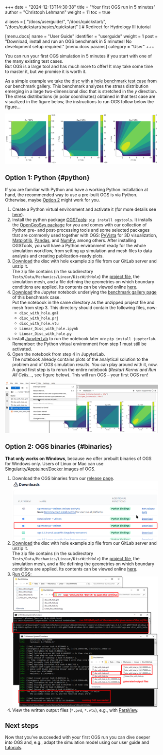 +++
date = "2024-12-13T14:30:38"
title = "Your first OGS run in 5 minutes"
author = "Christoph Lehmann"
weight = 11
toc = true

aliases = [ "/docs/userguide/",
            "/docs/quickstart/",
            "/docs/quickstart/basics/quickstart" ] # Redirect for Hydrology III tutorial

[menu.docs]
name = "User Guide"
identifier = "userguide"
weight = 1
post = "Download, install and run an OGS benchmark in 5 minutes! No development setup required."
[menu.docs.params]
category = "User"
+++

You can run your first OGS simulation in 5 minutes if you start with one of the many existing test cases.  
But OGS is a large tool and has much more to offer! It may take some time to master it, but we promise it is worth it.

As a simple example we take the [disc with a hole benchmark test case](/docs/benchmarks/small-deformations/linear_disc_with_hole) from
our benchmark gallery.
This benchmark analyzes the stress distribution emerging in a large
two-dimensional disc that is stretched in the $y$ direction.
The stress distributions (in polar coordinates) obtained in that test case are visualized in the figure
below, the instructions to run OGS follow below the
figure...

![Stress distribution in polar coordinates of the disc with hole benchmark](./disc_with_hole_stresses.png)

## Option 1: Python {#python}

If you are familiar with Python and have a working Python installation at hand,
the recommended way to use a pre-built OGS is via Python.
Otherwise, maybe [Option 2](#binaries) might work for you.

1. Create a Python virtual environment and activate it (for more details see
   [here](/docs/userguide/basics/introduction/)).
2. Install the python package [OGSTools](https://ogstools.opengeosys.org):
   `pip install ogstools`.
   It installs the [OpenGeoSys package](https://pypi.org/project/ogs/)
   for you and comes with our collection of Python pre- and post-processing
   tools and some selected packages that are commonly used together with OGS:
   [PyVista](https://pyvista.org/) for 3D visualization,
   [Matplotlib](https://matplotlib.org/),
   [Pandas](https://pandas.pydata.org/),
   and [NumPy](https://numpy.org/), among others.
   After installing OGSTools, you will have a Python environment ready for the
   whole simulation workflow, from setting up simulation and mesh files to data
   analysis and creating publication-ready plots.
3. [Download](https://gitlab.opengeosys.org/ogs/ogs/-/archive/master/ogs-master.zip?path=Tests/Data/Mechanics/Linear/DiscWithHole)
   the disc with hole example zip file from our GitLab server and unzip it.  
   The zip file contains (in the subdirectory
   `Tests/Data/Mechanics/Linear/DiscWithHole`)
   the [project file](/docs/userguide/basics/project_file_intro/),
   the simulation mesh,
   and a file defining the geometries on which boundary conditions are applied.
   Its contents can be viewed online [here](https://gitlab.opengeosys.org/ogs/ogs/-/tree/master/Tests/Data/Mechanics/Linear/DiscWithHole).
4. [Download](/docs/benchmarks/small-deformations/linear_disc_with_hole/Linear_Disc_with_hole.ipynb)
   the Jupyter notebook underlying the
   [benchmark gallery page](/docs/benchmarks/small-deformations/linear_disc_with_hole)
   of this benchmark case.  
   Put the notebook in the same directory as the unzipped project file and mesh
   from step 3. This directory should contain the following files, now:
   * `disc_with_hole.gml`
   * `disc_with_hole.prj`
   * `disc_with_hole.vtu`
   * `Linear_Disc_with_hole.ipynb`
   * `Linear_Disc_with_hole.py`
5. Install [JupyterLab](https://jupyter.org/) to run the notebook later on: `pip install jupyterlab`.  
   Remember: the Python virtual environment from step 1 must still be
   activated.
6. Open the notebook from step 4 in JupyterLab.  
   The notebook already contains plots of the analytical solution to the
   problem and of OGS simulation results.
   You can play around with it, now.
   A good first step is to rerun the entire notebook (*Restart Kernel and Run
   All Cells...*, see figure below).
   This will run OGS – your first OGS run!

![Run all cells in a Jupyter notebook](./jupyter-run-all-cells.png)

## Option 2: OGS binaries {#binaries}

**That only works on Windows**, because we offer prebuilt binaries of OGS for
Windows only. Users of Linux or Mac can use
[Singularity/Apptainer/Docker images](/docs/userguide/basics/container/) of
OGS.

1. Download the OGS binaries from our [release page](/releases#current).
   ![Download the current windows binaries of OGS](./releases-download-windows.png)
2. [Download](https://gitlab.opengeosys.org/ogs/ogs/-/archive/master/ogs-master.zip?path=Tests/Data/Mechanics/Linear/DiscWithHole)
   the disc with hole example zip file from our GitLab server and unzip it.  
   The zip file contains (in the subdirectory
   `Tests/Data/Mechanics/Linear/DiscWithHole`)
   the [project file](/docs/userguide/basics/project_file_intro/),
   the simulation mesh,
   and a file defining the geometries on which boundary conditions are applied.
   Its contents can be viewed online [here](https://gitlab.opengeosys.org/ogs/ogs/-/tree/master/Tests/Data/Mechanics/Linear/DiscWithHole).
3. Run OGS:  
   ![Run OGS in the terminal on Windows](windows-run-ogs.svg)
4. View the written output files (`*.pvd`, `*.vtu`), e.g., with [ParaView](https://www.paraview.org/).

## Next steps

Now that you've succeeded with your first OGS run you
can dive deeper into OGS and, e.g., adapt the simulation model using
our user guide and [tutorials](/docs/tutorials).
